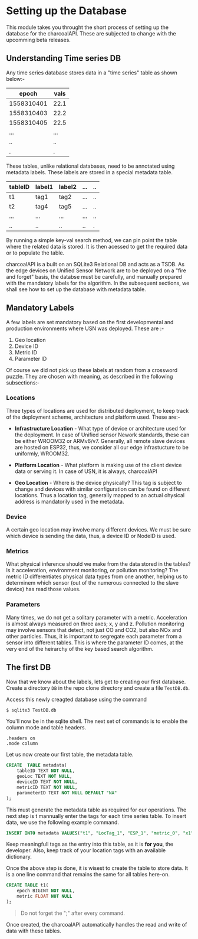 <!-- LICENSE NOTICE

charcoalAPI - IoT server-less API for Edge devices
Copyright (C) 2019 Anwesh Anjan Patel

This file is part of charcoalAPI.

charcoalAPI is free software: you can redistribute it and/or modify
it under the terms of the GNU General Public License as published by
the Free Software Foundation, either version 3 of the License, or
(at your option) any later version.

charcoalAPI is distributed in the hope that it will be useful,
but WITHOUT ANY WARRANTY; without even the implied warranty of
MERCHANTABILITY or FITNESS FOR A PARTICULAR PURPOSE.  See the
GNU General Public License for more details.

You should have received a copy of the GNU General Public License
along with charcoalAPI.  If not, see <https://www.gnu.org/licenses/>. -->

# Setting up the Database

This module takes you throught the short process of setting up the database for the charcoalAPI. These are subjected to change with the upcomming beta releases.


## Understanding Time series DB

Any time series database stores data in a "time series" table as shown below:-

epoch | vals
--- | ---
1558310401 | 22.1
1558310403 | 22.2
1558310405 | 22.5
... | ...
.. | ..
. | .

These tables, unlike relational databases, need to be annotated using metadata labels. These labels are stored in a special metadata table.

tableID | label1 | label2 | ... | ..
--- | --- | --- | --- | ---
t1 | tag1 | tag2 | ... | ..
t2 | tag4 | tag5 | ... | ..
... | ... | ... | ... | ..
.. | .. | .. | .. | .

By running a simple key-val search method, we can pin point the table where the related data is stored. It is then acessed to get the required data or to populate the table.

charcoalAPI is a built on an SQLite3 Relational DB and acts as a TSDB. As the edge devices on Unified Sensor Network are to be deployed on a "fire and forget" basis, the databse must be carefully, and manually prepared with the mandatory labels for the algorithm. In the subsequent sections, we shall see how to  set up the database with metadata table.

## Mandatory Labels

A few labels are set mandatory based on the first developmental and production environments where USN was deployed. These are :-

1. Geo location
2. Device ID
3. Metric ID
4. Parameter ID

Of course we did not pick up these labels at random from a crossword puzzle. They are chosen with meaning, as described in the following subsections:-

### Locations

Three types of locations are used for distributed deployment, to keep track of the deployment scheme, architecture and platform used. These are:-

- **Infrastructure Location** - What type of device or architecture used for the deployment. In case of Unified sensor Nework standards, these can be either WROOM32 or ARMv6/v7. Generally, all remote slave devices are hosted on ESP32, thus, we consider all our edge infrastucture to be uniformly, WROOM32.

- **Platform Location** - What platform is making use of the client device data or serving it. In case of USN, it is always, charcoalAPI

- **Geo Location** - Where is the device physically? This tag is subject to change and devices with similar configuration can be found on different locations. Thus a location tag, generally mapped to an actual ohysical address is mandatorily used in the metadata.

### Device

A certain geo location may involve many different devices. We must be sure which device is sending the data, thus, a device ID or NodeID is used.

### Metrics

What physical inference should we make from the data stored in the tables? Is it acceleration, environment monitoring, or pollution monitoring? The metric ID differentiates physical data types from one another, helping us to determinem which sensor (out of the numerous connected to the slave device) has read those values.

### Parameters

Many times, we do not get a solitary parameter with a metric. Acceleration is almost always measured on three axes; x, y and z. Pollution monitoring may involve sensors that detect, not just CO and CO2, but also NOx and other particles. Thus, it is important to segregate each parameter from a sensor into different tables. This is where the parameter ID comes, at the very end of the heirarchy of the key based search algorithm.

## The first DB

Now that we know about the labels, lets get to creating our first database. Create a directory ```DB``` in the repo clone directory and create a file ```TestDB.db```.

Access this newly creagted database using the command

```BASH
$ sqlite3 TestDB.db
```

You'll now be in the sqlite shell. The next set of commands is to enable the column mode and table headers.

```sqlite
.headers on
.mode column
```

Let us now create our first table, the metadata table.

```SQL
CREATE 	TABLE metadata(
	tableID TEXT NOT NULL,
	geoLoc TEXT NOT NULL,
	deviceID TEXT NOT NULL,
	metricID TEXT NOT NULL,
	parameterID TEXT NOT NULL DEFAULT "NA"
);
```

This must generate the metadata table as required for our operations. The next step is t mannually enter the tags for each time series table. To insert data, we use the following example command.

```SQL
INSERT INTO metadata VALUES("t1", "LocTag_1", "ESP_1", "metric_0", "x1");
```

Keep meaningfull tags as the entry into this table, as it is **for you**, the developer. Also, keep track of your location tags with an available dictionary.

Once the above step is done, it is wisest to create the table to store data. It is a one line command that remains the same for all tables here-on.

```SQL
CREATE TABLE t1(
	epoch BIGINT NOT NULL,
	metric FLOAT NOT NULL
);
```

> Do not forget the ";" after every command.

Once created, the charcoalAPI automatically handles the read and write of data with these tables.
